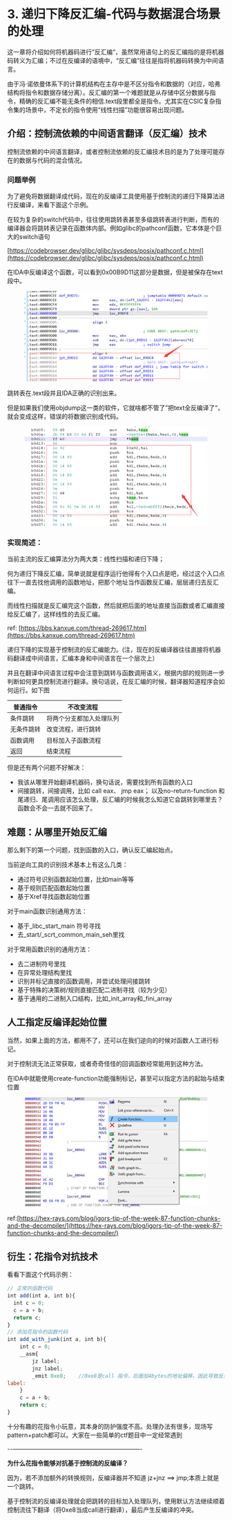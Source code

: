 # 3. 递归下降反汇编-代码与数据混合场景的处理

这一章将介绍如何将机器码进行”反汇编“，虽然常用语句上的反汇编指的是将机器码转义为汇编；不过在反编译的语境中，“反汇编”往往是指将机器码转换为中间语言。

由于冯·诺依曼体系下的计算机结构在主存中是不区分指令和数据的（对应，哈弗结构将指令和数据存储分离）。反汇编的第一个难题就是从存储中区分数据与指令，精确的反汇编不能无条件的相信.text段里都全是指令。尤其实在CSIC复杂指令集的场景中，不定长的指令使用“线性扫描”功能很容易出现问题。

## 介绍：控制流依赖的中间语言翻译（反汇编）技术

控制流依赖的中间语言翻译，或者控制流依赖的反汇编技术目的是为了处理可能存在的数据与代码的混合情况。

### **问题举例**

为了避免将数据翻译成代码，现在的反编译工具使用基于控制流的递归下降算法进行反编译，来看下面这个示例。

在较为复杂的switch代码中，往往使用跳转表甚至多级跳转表进行判断，而有的编译器会将跳转表记录在函数体内部。例如glibc的pathconf函数，它本体是个巨大的switch语句

[https://codebrowser.dev/glibc/glibc/sysdeps/posix/pathconf.c.html](https://codebrowser.dev/glibc/glibc/sysdeps/posix/pathconf.c.html)

在IDA中反编译这个函数，可以看到0x00B9D11这部分是数据，但是被保存在text段中。

<figure><img src="../.gitbook/assets/image (2) (1) (1) (1) (1) (1) (1) (1).png" alt=""><figcaption></figcaption></figure>

跳转表在.text段并且IDA正确的识别出来。

但是如果我们使用objdump这一类的软件，它就啥都不管了”把text全反编译了“，就会变成这样，错误的将数据识别成代码。

<figure><img src="../.gitbook/assets/image (1) (1) (1) (1) (1) (1) (1) (1) (1).png" alt=""><figcaption></figcaption></figure>

### 实现简述：

当前主流的反汇编算法分为两大类：线性扫描和递归下降；

何为递归下降反汇编，简单说就是程序运行他得有个入口点是吧，经过这个入口点往下一直去找他调用的函数地址，把那个地址当作函数反汇编，层层递归去反汇编。

而线性扫描就是反汇编完这个函数，然后就把后面的地址直接当函数或者汇编直接给反汇编了，这样线性的去反汇编。

ref: [https://bbs.kanxue.com/thread-269617.htm](https://bbs.kanxue.com/thread-269617.htm)

递归下降的实现基于控制流的反汇编能力。(注，现在的反编译器往往直接将机器码翻译成中间语言，汇编本身和中间语言在一个层次上）

并且在翻译中间语言过程中会注意到跳转与函数调用语义，根据内部的规则进一步判断如何更具控制流进行翻译。换句话说，在反汇编的时候，翻译器知道程序会如何运行。如下图

| 普通指令  | 不改变流程        |
| ----- | ------------ |
| 条件跳转  | 将两个分支都加入处理队列 |
| 无条件跳转 | 改变流程，进行跳转    |
| 函数调用  | 目标加入子函数流程    |
| 返回    | 结束流程         |

但是还有两个问题不好解决：

* 我该从哪里开始翻译机器码，换句话说，需要找到所有函数的入口
* 间接跳转，间接调用，比如 call eax、 jmp eax； 以及no-return-function 和 尾递归、尾调用应该怎么处理，反汇编的时候我怎么知道它会跳转到哪里去？函数会不会一去就不回来了。

## 难题：从哪里开始反汇编

那么剩下的第一个问题，找到函数的入口，确认反汇编起始点。

当前逆向工具的识别技术基本上有这么几类：

* 通过符号识别函数起始位置，比如main等等
* 基于规则匹配函数起始位置
* 基于Xref寻找函数起始位置

对于main函数识别通用方法：

* 基于\_libc\_start\_main 符号寻找
* 去\_start/\_scrt\_common\_main\_seh里找

对于常用函数识别的通用方法：

* 去二进制符号里找
* 在异常处理结构里找
* 识别并标记直接的函数调用，并尝试处理间接跳转
* 基于特殊的决策树/规则直接匹配二进制寻找（较为少见）
* 基于通用的二进制入口结构，比如\_init\_array和\_fini\_array

## 人工指定反编译起始位置

当然，如果上面的方法，都用不了，还可以在我们逆向的时候对函数人工进行标记。

对于控制流无法正常获取，或者奇奇怪怪的回调函数经常能用到这种方法。

在IDA中就能使用create-function功能强制标记，甚至可以指定方法的起始与结束位置

<figure><img src="../.gitbook/assets/image (2) (1) (1) (1) (1) (1) (1) (1) (1).png" alt=""><figcaption></figcaption></figure>

ref:[https://hex-rays.com/blog/igors-tip-of-the-week-87-function-chunks-and-the-decompiler/](https://hex-rays.com/blog/igors-tip-of-the-week-87-function-chunks-and-the-decompiler/)

## 衍生：花指令对抗技术

看看下面这个代码示例：

```jsx
// 正常的函数代码
int add(int a, int b){
  int c = 0;
  c = a + b;
  return c;
}
// 添加花指令的函数代码
int add_with_junk(int a, int b){
    int c = 0;
    __asm{
        jz label;
        jnz label;
        _emit 0xe8;    //0xe8是call 指令，后面加4bytes的地址偏移，因此导致反汇编器错误识别
label:
    }
    c = a + b;
    return c;
}
```

十分有趣的花指令小玩意，其本身的防护强度不高。处理办法有很多，现场写pattern+patch都可以。大家在一些简单的ctf题目中一定经常遇到

\--—————————————————————-

**为什么花指令能够对抗基于控制流的反编译？**

因为，若不添加额外的转换规则，反编译器并不知道 jz+jnz ==> jmp;本质上就是一个跳转。

基于控制流的反编译处理就会把跳转的目标加入处理队列，使用默认方法继续顺着控制流往下翻译（将0xe8当成call进行翻译），最后产生反编译的冲突。
